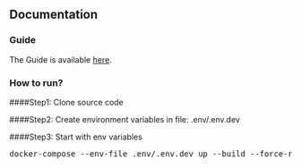 ## Documentation

### Guide

The Guide is available [here](https://www.ory.sh/kratos/docs).

### How to run?

####Step1: Clone source code

####Step2: Create environment variables in file: .env/.env.dev

####Step3: Start with env variables
<pre type="make/command">
docker-compose --env-file .env/.env.dev up --build --force-recreate
</pre>
